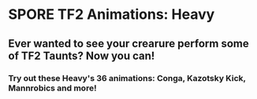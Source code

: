 # SPORE TF2 Animations: Heavy
## Ever wanted to see your crearure perform some of TF2 Taunts? Now you can!

### Try out these Heavy's 36 animations: Conga, Kazotsky Kick, Mannrobics and more!
